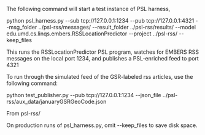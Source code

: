 The following command will start a test instance of PSL harness, 

python psl_harness.py --sub tcp://127.0.0.1:1234 --pub tcp://127.0.0.1:4321 --msg_folder ../psl-rss/messages/ --result_folder ../psl-rss/results/ --model edu.umd.cs.linqs.embers.RSSLocationPredictor --project ../psl-rss/ --keep_files

This runs the RSSLocationPredictor PSL program, watches for EMBERS RSS messages on the local port 1234, and publishes a PSL-enriched feed to port 4321

To run through the simulated feed of the GSR-labeled rss articles, use the following command:

python test_publisher.py --pub tcp://127.0.0.1:1234 --json_file ../psl-rss/aux_data/januaryGSRGeoCode.json 

From psl-rss/

On production runs of psl_harness.py, omit --keep_files to save disk space. 
